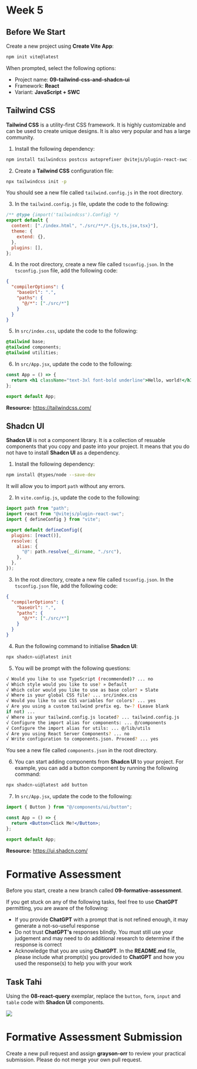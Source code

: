 # Week 5

## Before We Start

Create a new project using **Create Vite App**:

```bash
npm init vite@latest
```

When prompted, select the following options:

- Project name: **09-tailwind-css-and-shadcn-ui**
- Framework: **React**
- Variant: **JavaScript + SWC**

## Tailwind CSS

**Tailwind CSS** is a utility-first CSS framework. It is highly customizable and can be used to create unique designs. It is also very popular and has a large community.

1. Install the following dependency:

```bash
npm install tailwindcss postcss autoprefixer @vitejs/plugin-react-swc --save-dev
```

2. Create a **Tailwind CSS** configuration file:

```bash
npx tailwindcss init -p
```

You should see a new file called `tailwind.config.js` in the root directory.

3. In the `tailwind.config.js` file, update the code to the following:

```js
/** @type {import('tailwindcss').Config} */
export default {
  content: ["./index.html", "./src/**/*.{js,ts,jsx,tsx}"],
  theme: {
    extend: {},
  },
  plugins: [],
};
```

4. In the root directory, create a new file called `tsconfig.json`. In the `tsconfig.json` file, add the following code:

```json
{
  "compilerOptions": {
    "baseUrl": ".",
    "paths": {
      "@/*": ["./src/*"]
    }
  }
}
```

5. In `src/index.css`, update the code to the following:

```css
@tailwind base;
@tailwind components;
@tailwind utilities;
```

6. In `src/App.jsx`, update the code to the following:

```jsx
const App = () => {
  return <h1 className="text-3xl font-bold underline">Hello, world!</h1>;
};

export default App;
```

**Resource:** https://tailwindcss.com/

## Shadcn UI

**Shadcn UI** is not a component library. It is a collection of resuable components that you copy and paste into your project. It means that you do not have to install **Shadcn UI** as a dependency.

1. Install the following dependency:

```bash
npm install @types/node --save-dev
```

It will allow you to import `path` without any errors.

2. In `vite.config.js`, update the code to the following:

```js
import path from "path";
import react from "@vitejs/plugin-react-swc";
import { defineConfig } from "vite";

export default defineConfig({
  plugins: [react()],
  resolve: {
    alias: {
      "@": path.resolve(__dirname, "./src"),
    },
  },
});
```

3. In the root directory, create a new file called `tsconfig.json`. In the `tsconfig.json` file, add the following code:

```json
{
  "compilerOptions": {
    "baseUrl": ".",
    "paths": {
      "@/*": ["./src/*"]
    }
  }
}
```

4. Run the following command to initialise **Shadcn UI**:

```bash
npx shadcn-ui@latest init
```

5. You will be prompt with the following questions:

```bash
√ Would you like to use TypeScript (recommended)? ... no
√ Which style would you like to use? » Default
√ Which color would you like to use as base color? » Slate
√ Where is your global CSS file? ... src/index.css
√ Would you like to use CSS variables for colors? ... yes
√ Are you using a custom tailwind prefix eg. tw-? (Leave blank
if not) ...
√ Where is your tailwind.config.js located? ... tailwind.config.js
√ Configure the import alias for components: ... @/components
√ Configure the import alias for utils: ... @/lib/utils
√ Are you using React Server Components? ... no
√ Write configuration to components.json. Proceed? ... yes
```

You see a new file called `components.json` in the root directory.

6. You can start adding components from **Shadcn UI** to your project. For example, you can add a button component by running the following command:

```bash
npx shadcn-ui@latest add button
```

7. In `src/App.jsx`, update the code to the following:

```jsx
import { Button } from "@/components/ui/button";

const App = () => {
  return <Button>Click Me!</Button>;
};

export default App;
```

**Resource:** <https://ui.shadcn.com/>

# Formative Assessment

Before you start, create a new branch called **09-formative-assessment**.

If you get stuck on any of the following tasks, feel free to use **ChatGPT** permitting, you are aware of the following:

- If you provide **ChatGPT** with a prompt that is not refined enough, it may generate a not-so-useful response
- Do not trust **ChatGPT's** responses blindly. You must still use your judgement and may need to do additional research to determine if the response is correct
- Acknowledge that you are using **ChatGPT**. In the **README.md** file, please include what prompt(s) you provided to **ChatGPT** and how you used the response(s) to help you with your work

## Task Tahi

Using the **08-react-query** exemplar, replace the `button`, `form`, `input` and `table` code with **Shadcn UI** components.

![](../../resources/img/09-tailwind-css-and-shadcn-ui/formative-assessment/09-tailwind-css-and-shadcn-ui-formative-assessment-1.jpeg)

# Formative Assessment Submission

Create a new pull request and assign **grayson-orr** to review your practical submission. Please do not merge your own pull request.
